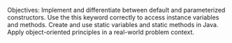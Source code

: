 Objectives:
Implement and differentiate between default and parameterized constructors.
Use the this keyword correctly to access instance variables and methods.
Create and use static variables and static methods in Java.
Apply object-oriented principles in a real-world problem context.
